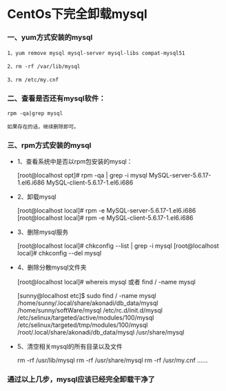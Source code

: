 # CentOs下完全卸载mysql

### 一、yum方式安装的mysql

    1、yum remove mysql mysql-server mysql-libs compat-mysql51

    2、rm -rf /var/lib/mysql

    3、rm /etc/my.cnf

 

### 二、查看是否还有mysql软件：

    rpm -qa|grep mysql

    如果存在的话，继续删除即可。

 

### 三、rpm方式安装的mysql

* 1、查看系统中是否以rpm包安装的mysql：

    [root@localhost opt]# rpm -qa | grep -i mysql
    MySQL-server-5.6.17-1.el6.i686
    MySQL-client-5.6.17-1.el6.i686

 * 2、卸载mysql

    [root@localhost local]# rpm -e MySQL-server-5.6.17-1.el6.i686
    [root@localhost local]# rpm -e MySQL-client-5.6.17-1.el6.i686

* 3、删除mysql服务

    [root@localhost local]# chkconfig --list | grep -i mysql
    [root@localhost local]# chkconfig --del mysql

* 4、删除分散mysql文件夹

    [root@localhost local]# whereis mysql 
    或者 find / -name mysql

    [sunny@localhost etc]$ sudo find / -name mysql
    /home/sunny/.local/share/akonadi/db_data/mysql
    /home/sunny/softWare/mysql
    /etc/rc.d/init.d/mysql
    /etc/selinux/targeted/active/modules/100/mysql
    /etc/selinux/targeted/tmp/modules/100/mysql
    /root/.local/share/akonadi/db_data/mysql
    /usr/share/mysql


* 5、清空相关mysql的所有目录以及文件

    rm -rf /usr/lib/mysql
    rm -rf /usr/share/mysql
    rm -rf /usr/my.cnf
    ......

### 通过以上几步，mysql应该已经完全卸载干净了

